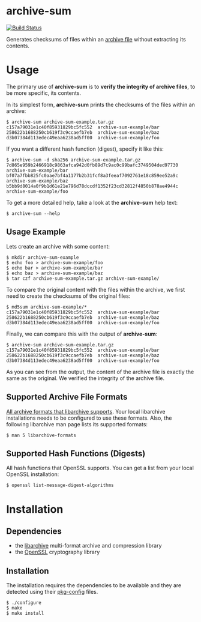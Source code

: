 # archive-sum

[![Build Status](https://travis-ci.org/idiv-biodiversity/ansible-role-repo-xcat.svg?branch=master)](https://travis-ci.org/idiv-biodiversity/archive-sum)

Generates checksums of files within an [archive file](https://en.wikipedia.org/wiki/Archive_file) without extracting its contents.

# Usage

The primary use of **archive-sum** is to **verify the integrity of archive files**, to be more specific, its contents.

In its simplest form, **archive-sum** prints the checksums of the files within an archive:

```console
$ archive-sum archive-sum-example.tar.gz
c157a79031e1c40f85931829bc5fc552  archive-sum-example/bar
258622b1688250cb619f3c9ccaefb7eb  archive-sum-example/baz
d3b07384d113edec49eaa6238ad5ff00  archive-sum-example/foo
```

If you want a different hash function (digest), specify it like this:

```console
$ archive-sum -d sha256 archive-sum-example.tar.gz
7d865e959b2466918c9863afca942d0fb89d7c9ac0c99bafc3749504ded97730  archive-sum-example/bar
bf07a7fbb825fc0aae7bf4a1177b2b31fcf8a3feeaf7092761e18c859ee52a9c  archive-sum-example/baz
b5bb9d8014a0f9b1d61e21e796d78dccdf1352f23cd32812f4850b878ae4944c  archive-sum-example/foo
```

To get a more detailed help, take a look at the **archive-sum** help text:

```console
$ archive-sum --help
```

## Usage Example

Lets create an archive with some content:

```console
$ mkdir archive-sum-example
$ echo foo > archive-sum-example/foo
$ echo bar > archive-sum-example/bar
$ echo baz > archive-sum-example/baz
$ tar czf archive-sum-example.tar.gz archive-sum-example/
```

To compare the original content with the files within the archive, we first need to create the checksums of the original files:

```console
$ md5sum archive-sum-example/*
c157a79031e1c40f85931829bc5fc552  archive-sum-example/bar
258622b1688250cb619f3c9ccaefb7eb  archive-sum-example/baz
d3b07384d113edec49eaa6238ad5ff00  archive-sum-example/foo
```

Finally, we can compare this with the output of **archive-sum**:

```console
$ archive-sum archive-sum-example.tar.gz
c157a79031e1c40f85931829bc5fc552  archive-sum-example/bar
258622b1688250cb619f3c9ccaefb7eb  archive-sum-example/baz
d3b07384d113edec49eaa6238ad5ff00  archive-sum-example/foo
```

As you can see from the output, the content of the archive file is exactly the same as the original. We verified the integrity of the archive file.

## Supported Archive File Formats

[All archive formats that libarchive supports](https://github.com/libarchive/libarchive/#supported-formats). Your local libarchive installations needs to be configured to use these formats. Also, the following libarchive man page lists its supported formats:

```console
$ man 5 libarchive-formats
```

## Supported Hash Functions (Digests)

All hash functions that OpenSSL supports. You can get a list from your local OpenSSL installation:

```console
$ openssl list-message-digest-algorithms
```

# Installation

## Dependencies

- the [libarchive](http://www.libarchive.org/) multi-format archive and compression library
- the [OpenSSL](https://www.openssl.org/) cryptography library

## Installation

The installation requires the dependencies to be available and they are detected using their [pkg-config](https://www.freedesktop.org/wiki/Software/pkg-config/) files.

```console
$ ./configure
$ make
$ make install
```
